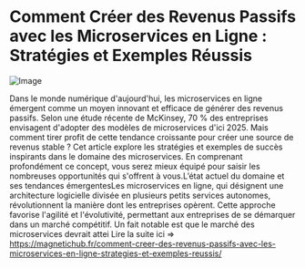 # Comment Créer des Revenus Passifs avec les Microservices en Ligne : Stratégies et Exemples Réussis

![Image](https://images.pexels.com/photos/31916807/pexels-photo-31916807.jpeg?auto=compress&cs=tinysrgb&h=650&w=940)

Dans le monde numérique d'aujourd'hui, les microservices en ligne émergent comme un moyen innovant et efficace de générer des revenus passifs. Selon une étude récente de McKinsey, 70 % des entreprises envisagent d'adopter des modèles de microservices d'ici 2025. Mais comment tirer profit de cette tendance croissante pour créer une source de revenus stable ? Cet article explore les stratégies et exemples de succès inspirants dans le domaine des microservices. En comprenant profondément ce concept, vous serez mieux équipé pour saisir les nombreuses opportunités qui s'offrent à vous.L’état actuel du domaine et ses tendances émergentesLes microservices en ligne, qui désignent une architecture logicielle divisée en plusieurs petits services autonomes, révolutionnent la manière dont les entreprises opèrent. Cette approche favorise l'agilité et l'évolutivité, permettant aux entreprises de se démarquer dans un marché compétitif. Un fait notable est que le marché des microservices devrait attei Lire la suite ici => https://magnetichub.fr/comment-creer-des-revenus-passifs-avec-les-microservices-en-ligne-strategies-et-exemples-reussis/
